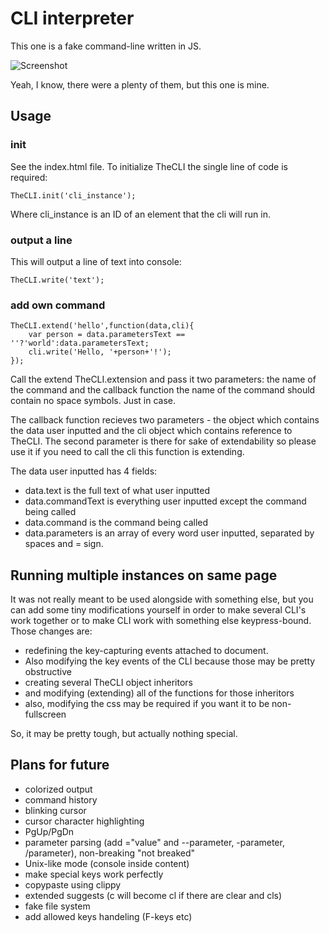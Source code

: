 CLI interpreter
===

This one is a fake command-line written in JS.

![Screenshot](http://i.imgur.com/UJuIrgb.png)

Yeah, I know, there were a plenty of them, but this one is mine.

Usage
---

### init

See the index.html file. To initialize TheCLI the single line of code is required:

    TheCLI.init('cli_instance');

Where cli_instance is an ID of an element that the cli will run in.

### output a line

This will output a line of text into console:

    TheCLI.write('text');

### add own command

    TheCLI.extend('hello',function(data,cli){
        var person = data.parametersText == ''?'world':data.parametersText;
        cli.write('Hello, '+person+'!');
    });

Call the extend TheCLI.extension and pass it two parameters: the name of the command and the callback function
the name of the command should contain no space symbols. Just in case.

The callback function recieves two parameters - the object which contains the data user inputted and the cli object
which contains reference to TheCLI. The second parameter is there for sake of extendability so please use it if you
need to call the cli this function is extending.

The data user inputted has 4 fields:

 - data.text is the full text of what user inputted
 - data.commandText is everything user inputted except the command being called
 - data.command is the command being called
 - data.parameters is an array of every word user inputted, separated by spaces and = sign.

Running multiple instances on same page
---
It was not really meant to be used alongside with something else, but you can add some tiny modifications yourself
in order to make several CLI's work together or to make CLI work with something else keypress-bound. Those changes are:

 - redefining the key-capturing events attached to document.
 - Also modifying the key events of the CLI because those may be pretty obstructive
 - creating several TheCLI object inheritors
 - and modifying (extending) all of the functions for those inheritors
 - also, modifying the css may be required if you want it to be non-fullscreen

So, it may be pretty tough, but actually nothing special.

Plans for future
---

 - colorized output
 - command history
 - blinking cursor
 - cursor character highlighting
 - PgUp/PgDn
 - parameter parsing (add ="value" and --parameter, -parameter, /parameter), non-breaking "not breaked"
 - Unix-like mode (console inside content)
 - make special keys work perfectly
 - copypaste using clippy
 - extended suggests (c will become cl if there are clear and cls)
 - fake file system
 - add allowed keys handeling (F-keys etc)